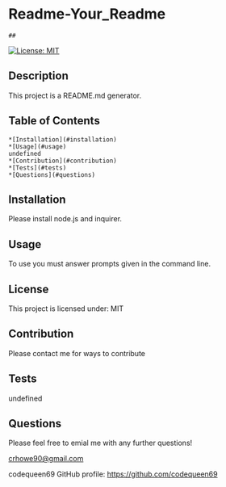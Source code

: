 # Readme-Your_Readme 

    ## 
[![License: MIT](https://img.shields.io/badge/License-MIT-yellow.svg)](https://opensource.org/licenses/MIT)

  
  ## Description
  This project is a README.md generator.

  ## Table of Contents
    *[Installation](#installation)
    *[Usage](#usage)
    undefined
    *[Contribution](#contribution)
    *[Tests](#tests)
    *[Questions](#questions)
  
  ## Installation
  Please install node.js and inquirer.

  ## Usage
  To use you must answer prompts given in the command line.
  
  ## License
  This project is licensed under: MIT
  
  ## Contribution
  Please contact me for ways to contribute

  ## Tests
  undefined

  ## Questions
  Please feel free to emial me with any further questions!

  crhowe90@gmail.com

  codequeen69 GitHub profile: https://github.com/codequeen69
  